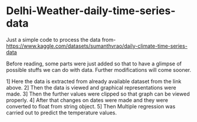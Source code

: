 # Delhi-Weather-daily-time-series-data

Just a simple code to process the data from- https://www.kaggle.com/datasets/sumanthvrao/daily-climate-time-series-data

Before reading, some parts were just added so that to have a glimpse of possible stuffs we can do with data.
Further modifications will come sooner.

1] Here the data is extracted from already available dataset from the link above.
2] Then the data is viewed and graphical representations were made.
3] Then the further values were clipped so that graph can be viewed properly.
4] After that changes on dates were made and they were converted to float from string object.
5] Then Multiple regression was carried out to predict the temperature values.
